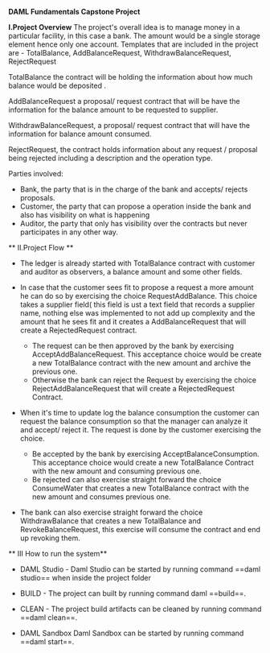 **DAML Fundamentals Capstone Project** 

**I.Project Overview**
The project's overall idea is to manage money in a particular facility, in this case
a bank. The amount would be a single storage element hence only one account.
Templates that are included in the project are - 
TotalBalance, AddBalanceRequest, WithdrawBalanceRequest, RejectRequest 

TotalBalance the contract will be holding the information about how much balance would be
deposited .

AddBalanceRequest a proposal/ request contract that will be have the information for the 
balance amount to be requested to supplier.

WithdrawBalanceRequest, a proposal/ request contract that will have the information for 
balance amount consumed.

RejectRequest, the contract holds information about any request / proposal being rejected 
including a description and the operation type.

Parties involved: 
* Bank, the party that is in the charge of the bank and accepts/ rejects proposals.
* Customer, the party that can propose a operation inside the bank and also has visibility 
on what is happening 
* Auditor, the party that only has visibility over the contracts but never participates
in any other way.

** II.Project Flow **

- The ledger is already started with TotalBalance contract with customer and auditor as 
observers, a balance amount and some other fields.

- In case that the customer sees fit to propose a request a more amount he can do so by exercising
the choice RequestAddBalance.
This choice takes a supplier field( this field is ust a text field that records a supplier name,
nothing else was implemented to not add up complexity and the amount that he sees fit and it 
creates a AddBalanceRequest that will create a RejectedRequest contract.
    - The request can be then approved by the bank by exercising AcceptAddBalanceRequest.
      This acceptance choice would be create a new TotalBalance contract with the new amount
      and archive the previous one.
    - Otherwise the bank can reject the Request by exercising the choice RejectAddBalanceRequest
      that will create a RejectedRequest Contract.

- When it's time to update log the balance consumption the customer can request the balance 
  consumption so that the manager can analyze it and accept/ reject it. The request is 
  done by the customer exercising the choice.
    - Be accepted by the bank by exercising AcceptBalanceConsumption. This acceptance 
      choice would create a new TotalBalance Contract with the new amount and consuming
      previous one.
    - Be rejected can also exercise straight forward the choice ConsumeWater that creates
      a new TotalBalance contract with the new amount and consumes previous one.

- The bank can also exercise straight forward the choice WithdrawBalance that creates a new
  TotalBalance and RevokeBalanceRequest, this exercise will consume the contract and end up
  revoking them.

** III How to run the system**

- DAML Studio - 
Daml Studio can be started by running command ==daml studio== when inside the project folder

- BUILD - 
The project can built by running command daml ==build==.

- CLEAN - 
The project build artifacts can be cleaned by running command ==daml clean==.

- DAML Sandbox
Daml Sandbox can be started by running command ==daml start==.
